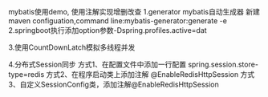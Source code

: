 mybatis使用demo, 使用注解实现增删改查
1.generator mybatis自动生成器
新建maven configuation,command line:mybatis-generator:generate -e
2.springboot执行添加option参数-Dspring.profiles.active=dat

3.使用CountDownLatch模拟多线程并发

4.分布式Session同步
方式1、在配置文件中添加一行配置
spring.session.store-type=redis
方式2、在程序启动类上添加注解
@EnableRedisHttpSession
方式3、自定义SessionConfig类，添加注解@EnableRedisHttpSession
